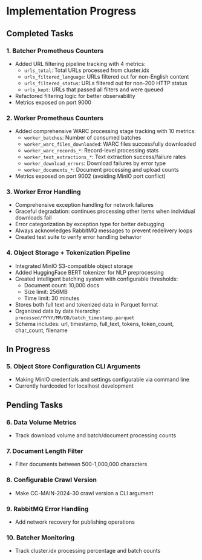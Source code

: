 # Implementation Progress

## Completed Tasks

### 1. Batcher Prometheus Counters
- Added URL filtering pipeline tracking with 4 metrics:
  - `urls_total`: Total URLs processed from cluster.idx
  - `urls_filtered_language`: URLs filtered out for non-English content
  - `urls_filtered_status`: URLs filtered out for non-200 HTTP status
  - `urls_kept`: URLs that passed all filters and were queued
- Refactored filtering logic for better observability
- Metrics exposed on port 9000

### 2. Worker Prometheus Counters  
- Added comprehensive WARC processing stage tracking with 10 metrics:
  - `worker_batches`: Number of consumed batches
  - `worker_warc_files_downloaded`: WARC files successfully downloaded
  - `worker_warc_records_*`: Record-level processing stats
  - `worker_text_extractions_*`: Text extraction success/failure rates
  - `worker_download_errors`: Download failures by error type
  - `worker_documents_*`: Document processing and upload counts
- Metrics exposed on port 9002 (avoiding MinIO port conflict)

### 3. Worker Error Handling
- Comprehensive exception handling for network failures
- Graceful degradation: continues processing other items when individual downloads fail
- Error categorization by exception type for better debugging
- Always acknowledges RabbitMQ messages to prevent redelivery loops
- Created test suite to verify error handling behavior

### 4. Object Storage + Tokenization Pipeline
- Integrated MinIO S3-compatible object storage
- Added HuggingFace BERT tokenizer for NLP preprocessing
- Created intelligent batching system with configurable thresholds:
  - Document count: 10,000 docs
  - Size limit: 256MB
  - Time limit: 30 minutes
- Stores both full text and tokenized data in Parquet format
- Organized data by date hierarchy: `processed/YYYY/MM/DD/batch_timestamp.parquet`
- Schema includes: url, timestamp, full_text, tokens, token_count, char_count, filename

## In Progress

### 5. Object Store Configuration CLI Arguments
- Making MinIO credentials and settings configurable via command line
- Currently hardcoded for localhost development

## Pending Tasks

### 6. Data Volume Metrics
- Track download volume and batch/document processing counts

### 7. Document Length Filter  
- Filter documents between 500-1,000,000 characters

### 8. Configurable Crawl Version
- Make CC-MAIN-2024-30 crawl version a CLI argument

### 9. RabbitMQ Error Handling
- Add network recovery for publishing operations

### 10. Batcher Monitoring
- Track cluster.idx processing percentage and batch counts